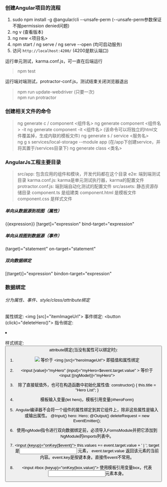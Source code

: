 ### 创建Angular项目的流程
1. sudo npm install -g @angular/cli  --unsafe-perm    (--unsafe-perm参数保证不报permission denied问题)
2. ng v (查看版本)
3. ng new <项目名>
4. npm start / ng serve / ng serve --open (均可启动服务)
5. 访问 `http://localhost:4200/`  (4200是默认端口)

运行单元测试，karma.conf.js，可一直在后端运行
> npm test   

运行端对端测试，protractor-conf.js，测试结束关闭浏览器退出
> npm run update-webdriver  (只要一次)   
> npm run protractor


### 创建相关文件的命令
> ng generate c / component <组件名>
> ng generate component <组件名> -it 
> ng generate component  -it <组件名>   (该命令可以将独立的html文件覆盖掉，生成内联的模板文件)
> ng generate s / service  <服务名>    
> ng g s services/local-storage --module app  (在/app下创建service，并将其置于/services目录下)
> ng generate class <类名>  


### AngularJs工程主要目录
> src/app: 包含应用的组件和模块，开发代码都在这个目录
> e2e: 端到端测试目录
> karma.conf.js: karma是单元测试执行器，karma的配置文件
> protractor.conf.js: 端到端自动化测试的配置文件
> src/assets: 静态资源存储目录
> component.ts 是组建类
> component.html 是模板文件
> component.css 是样式文件


##### 单向从数据源到视图（属性）
{{expression}}
[target]="expression"
bind-target="expression"

##### 单向从视图到数据源（事件）
(target)="statement"
on-target="statement"

##### 双向数据绑定
[(target)]="expression"
bindon-target="expression"


### 数据绑定
###### 分为属性、事件、style/class/attribute绑定
属性绑定:
<img [src]="itemImageUrl">
事件绑定:
<button (click)="deleteHero()">
指令绑定:
<li *ngFor="let customer of customers">
<div *ngIf="messages.length">  
<div [ngSwitch]="currentHero.emotion">
  <p *ngSwitchCase/ngSwitchDefault="'happy'">
</div>
样式绑定:
<button [style.color]="red"> 
attribute绑定(当没有属性可以绑定时):
<td [attr.colspan]="1 + 1">


1. <img src="{{heroImageUrl}}">  等价于  <img [src]="heroImageUrl">  即插值和属性绑定

2. <input [value]="myHero" (input)="myHero=$event.target.value" > 等价于 <input [(ngModel)]="myHero">

3. 除了直接赋值外，也可在构造函数中初始化属性值:  constructor() { this.title = "Hero List"; }
  
4. 模板输入变量(let hero)，模板引用变量(#heroForm)

5. Angular编译器不会将一个组件的属性绑定到其它组件上，除非这些属性是输入或输出属性。
@Input()  hero: Hero;
@Output() deleteRequest = new EventEmitter<Hero>();

6. 使用ngModel指令进行双向数据绑定前，必须导入FormsModule并把它添加到NgModule的imports列表中。

7. <input (keyup)="onKey($event)">   this.values += event.target.value + ' | ';
target 是<input> 元素， event.target.value 返回该元素的当前内容。event.key是按键本身。直接传event不常用。

8. <input #box (keyup)="onKey(box.value)">  使用模板引用变量box，代表<input>元素本身。
